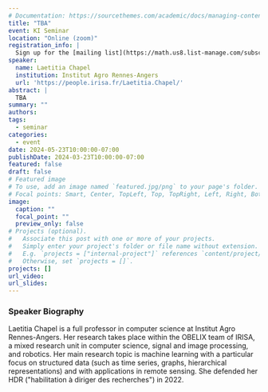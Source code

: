 ```yaml
---
# Documentation: https://sourcethemes.com/academic/docs/managing-content/
title: "TBA"
event: KI Seminar
location: "Online (zoom)"
registration_info: |
  Sign up for the [mailing list](https://math.us8.list-manage.com/subscribe/post?u=c9cc3beec9fa57d7299ac161c&id=845fe9abdc) to receive the connection details
speaker:
  name: Laetitia Chapel
  institution: Institut Agro Rennes-Angers
  url: 'https://people.irisa.fr/Laetitia.Chapel/'
abstract: |
  TBA
summary: ""
authors: 
tags:
  - seminar
categories:
  - event
date: 2024-05-23T10:00:00-07:00
publishDate: 2024-03-23T10:00:00-07:00
featured: false
draft: false
# Featured image
# To use, add an image named `featured.jpg/png` to your page's folder.
# Focal points: Smart, Center, TopLeft, Top, TopRight, Left, Right, BottomLeft, Bottom, BottomRight.
image:
  caption: ""
  focal_point: ""
  preview_only: false
# Projects (optional).
#   Associate this post with one or more of your projects.
#   Simply enter your project's folder or file name without extension.
#   E.g. `projects = ["internal-project"]` references `content/project/deep-learning/index.md`.
#   Otherwise, set `projects = []`.
projects: []
url_video:
url_slides:
---
```

### Speaker Biography
Laetitia Chapel is a full professor in computer science at Institut Agro
Rennes-Angers. Her research takes place within the OBELIX team of IRISA, a mixed
research unit in computer science, signal and image processing, and robotics. Her
main research topic is machine learning with a particular focus on structured
data (such as time series, graphs, hierarchical representations) and with
applications in remote sensing. She defended her HDR ("habilitation à diriger des
recherches") in 2022.
